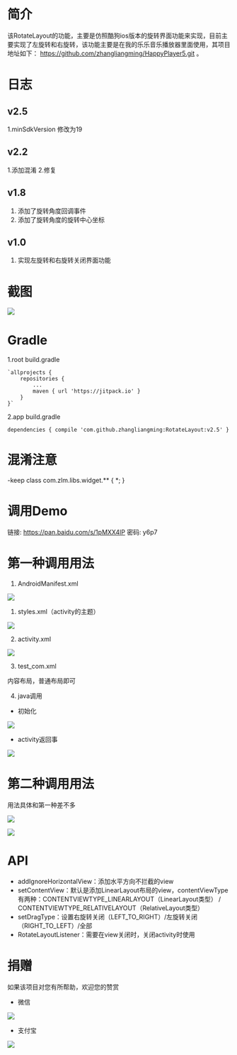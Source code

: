 # 简介 #
该RotateLayout的功能，主要是仿照酷狗ios版本的旋转界面功能来实现，目前主要实现了左旋转和右旋转，该功能主要是在我的乐乐音乐播放器里面使用，其项目地址如下：
https://github.com/zhangliangming/HappyPlayer5.git 。

# 日志 #

## v2.5 ##
1.minSdkVersion 修改为19

## v2.2 ##
1.添加混淆
2.修复

## v1.8 ##
1. 添加了旋转角度回调事件
2. 添加了旋转角度的旋转中心坐标

## v1.0 ##
1. 实现左旋转和右旋转关闭界面功能

# 截图 #

![](https://i.imgur.com/uDlWQoK.png)

# Gradle #
1.root build.gradle

	`allprojects {
		repositories {
			...
			maven { url 'https://jitpack.io' }
		}
	}`
	
2.app build.gradle

`dependencies {
	         compile 'com.github.zhangliangming:RotateLayout:v2.5'
	}`

# 混淆注意 #
-keep class com.zlm.libs.widget.** { *; }

# 调用Demo #
链接: https://pan.baidu.com/s/1pMXX4lP 密码: y6p7

# 第一种调用用法 #
1. AndroidManifest.xml

![](https://i.imgur.com/81SVixF.png)

1. styles.xml（activity的主题）

![](https://i.imgur.com/KVD6KQP.png)

2. activity.xml

![](https://i.imgur.com/iamc48K.png)

3. test_com.xml

内容布局，普通布局即可

4. java调用
- 初始化

![](https://i.imgur.com/2wZsCOe.png)

- activity返回事

![](https://i.imgur.com/KHZmsd9.png)

# 第二种调用用法 #

用法具体和第一种差不多

![](https://i.imgur.com/Z5Kq9Tc.png)

![](https://i.imgur.com/KHZmsd9.png)

# API #
- addIgnoreHorizontalView：添加水平方向不拦截的view
- setContentView：默认是添加LinearLayout布局的view，contentViewType有两种：CONTENTVIEWTYPE_LINEARLAYOUT（LinearLayout类型） / CONTENTVIEWTYPE_RELATIVELAYOUT（RelativeLayout类型）
- setDragType：设置右旋转关闭（LEFT_TO_RIGHT）/左旋转关闭（RIGHT_TO_LEFT）/全部
- RotateLayoutListener：需要在view关闭时，关闭activity时使用


# 捐赠 #
如果该项目对您有所帮助，欢迎您的赞赏

- 微信

![](https://i.imgur.com/e3hERHh.png)

- 支付宝

![](https://i.imgur.com/29AcEPA.png)